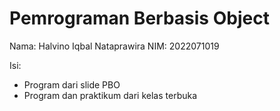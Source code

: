 # Pemrograman Berbasis Object

Nama: Halvino Iqbal Nataprawira
NIM: 2022071019

Isi:
- Program dari slide PBO
- Program dan praktikum dari kelas terbuka
